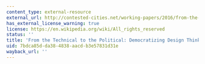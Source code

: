 ```yaml
---
content_type: external-resource
external_url: http://contested-cities.net/working-papers/2016/from-the-technical-to-the-political-democratizing-design-thinking/
has_external_license_warning: true
license: https://en.wikipedia.org/wiki/All_rights_reserved
status: ''
title: 'From the Technical to the Political: Democratizing Design Thinking'
uid: 7bdca85d-da38-4838-aacd-b3e57831d31e
wayback_url: ''
---
```

